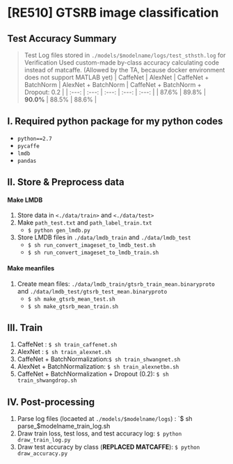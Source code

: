 # [RE510] GTSRB image classification
## Test Accuracy Summary
> Test Log files stored in `./models/$modelname/logs/test_sthsth.log` for Verification
> Used custom-made by-class accuracy calculating code instead of matcaffe. (Allowed by the TA, because docker environment does not support MATLAB yet) 
| CaffeNet | AlexNet | CaffeNet + BatchNorm | AlexNet + BatchNorm | CaffeNet + BatchNorm + Dropout: 0.2 |
| :---: | :---: | :---: | :---: | :---: |
| 87.6% | 89.8% | __90.0%__ | 88.5% | 88.6% |


## I. Required python package for my python codes
* `python==2.7`
* `pycaffe`
* `lmdb`
* `pandas`

## II. Store & Preprocess data

#### Make LMDB
1. Store data in `<./data/train>` and `<./data/test>`
2. Make `path_test.txt` and `path_label_train.txt`
    * `$ python gen_lmdb.py`
3. Store LMDB files in `./data/lmdb_train` and `./data/lmdb_test`
    * `$ sh run_convert_imageset_to_lmdb_test.sh`  
    * `$ sh run_convert_imageset_to_lmdb_train.sh`

#### Make meanfiles
1. Create mean files: `./data/lmdb_train/gtsrb_train_mean.binaryproto` and `./data/lmdb_test/gtsrb_test_mean.binaryproto`
    * `$ sh make_gtsrb_mean_test.sh`
    * `$ sh make_gtsrb_mean_train.sh`

## III. Train
1. CaffeNet : `$ sh train_caffenet.sh`
2. AlexNet  : `$ sh train_alexnet.sh`
3. CaffeNet + BatchNormalization:`$ sh train_shwangnet.sh`
4. AlexNet + BatchNormalization: `$ sh train_alexnetbn.sh`
5. CaffeNet + BatchNormalization + Dropout (0.2): `$ sh train_shwangdrop.sh`

## IV. Post-processing
1. Parse log files (locaeted at `./models/$modelname/logs`) : `$ sh parse_$modelname_train_log.sh
2. Draw train loss, test loss, and test accuracy log: `$ python draw_train_log.py`
3. Draw test accuracy by class (__REPLACED MATCAFFE__): `$ python draw_accuracy.py`
